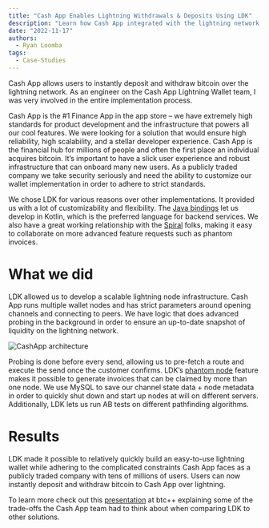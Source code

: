 ```yaml
---
title: "Cash App Enables Lightning Withdrawals & Deposits Using LDK"
description: "Learn how Cash App integrated with the lightning network, allowing its users to send and receive bitcoin instantly."
date: "2022-11-17"
authors:
  - Ryan Loomba
tags:
  - Case-Studies
---
```


Cash App allows users to instantly deposit and withdraw bitcoin over the lightning network. As an engineer on the Cash App Lightning Wallet team, I was very involved in the entire implementation process.

Cash App is the #1 Finance App in the app store – we have extremely high standards for product development and the infrastructure that powers all our cool features. We were looking for a solution that would ensure high reliability, high scalability, and a stellar developer experience. Cash App is the financial hub for millions of people and often the first place an individual acquires bitcoin. It’s important to have a slick user experience and robust infrastructure that can onboard many new users. As a publicly traded company we take security seriously and need the ability to customize our wallet implementation in order to adhere to strict standards.

We chose LDK for various reasons over other implementations. It provided us with a lot of customizability and flexibility. The [Java bindings](https://github.com/lightningdevkit/ldk-garbagecollected) let us develop in Kotlin, which is the preferred language for backend services. We also have a great working relationship with the [Spiral](https://spiral.xyz/) folks, making it easy to collaborate on more advanced feature requests such as phantom invoices.

# What we did

LDK allowed us to develop a scalable lightning node infrastructure. Cash App runs multiple wallet nodes and has strict parameters around opening channels and connecting to peers. We have logic that does advanced probing in the background in order to ensure an up-to-date snapshot of liquidity on the lightning network.

![CashApp architecture](../assets/cash-app-architecture.svg)

Probing is done before every send, allowing us to pre-fetch a route and execute the send once the customer confirms. LDK’s [phantom node](https://lightningdevkit.org/blog/introducing-phantom-node-payments/) feature makes it possible to generate invoices that can be claimed by more than one node. We use MySQL to save our channel state data + node metadata in order to quickly shut down and start up nodes at will on different servers. Additionally, LDK lets us run AB tests on different pathfinding algorithms.

# Results

LDK made it possible to relatively quickly build an easy-to-use lightning wallet while adhering to the complicated constraints Cash App faces as a publicly traded company with tens of millions of users. Users can now instantly deposit and withdraw bitcoin to Cash App over lightning.

To learn more check out this [presentation](https://www.youtube.com/watch?v=kbhL5RqL8Aw) at btc++ explaining some of the trade-offs the Cash App team had to think about when comparing LDK to other solutions.
